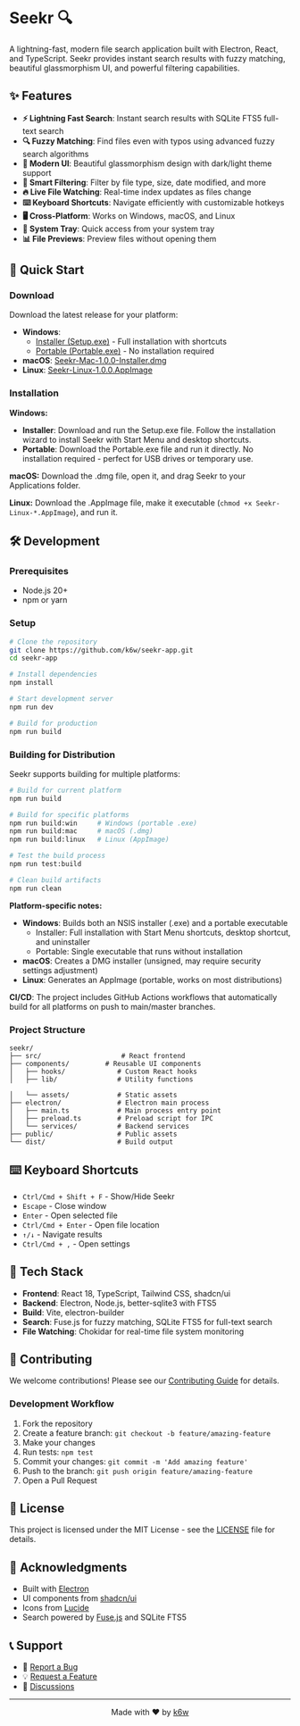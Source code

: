 # Seekr 🔍

A lightning-fast, modern file search application built with Electron, React, and TypeScript. Seekr provides instant search results with fuzzy matching, beautiful glassmorphism UI, and powerful filtering capabilities.

## ✨ Features

- **⚡ Lightning Fast Search**: Instant search results with SQLite FTS5 full-text search
- **🔍 Fuzzy Matching**: Find files even with typos using advanced fuzzy search algorithms
- **🎨 Modern UI**: Beautiful glassmorphism design with dark/light theme support
- **📁 Smart Filtering**: Filter by file type, size, date modified, and more
- **🔥 Live File Watching**: Real-time index updates as files change
- **⌨️ Keyboard Shortcuts**: Navigate efficiently with customizable hotkeys
- **🖥️ Cross-Platform**: Works on Windows, macOS, and Linux
- **🎯 System Tray**: Quick access from your system tray
- **📊 File Previews**: Preview files without opening them

## 🚀 Quick Start

### Download

Download the latest release for your platform:

- **Windows**:
  - [Installer (Setup.exe)](https://github.com/k6w/seekr/releases/latest) - Full installation with shortcuts
  - [Portable (Portable.exe)](https://github.com/k6w/seekr/releases/latest) - No installation required
- **macOS**: [Seekr-Mac-1.0.0-Installer.dmg](https://github.com/k6w/seekr/releases/latest)
- **Linux**: [Seekr-Linux-1.0.0.AppImage](https://github.com/k6w/seekr/releases/latest)

### Installation

**Windows:**
- **Installer**: Download and run the Setup.exe file. Follow the installation wizard to install Seekr with Start Menu and desktop shortcuts.
- **Portable**: Download the Portable.exe file and run it directly. No installation required - perfect for USB drives or temporary use.

**macOS:** Download the .dmg file, open it, and drag Seekr to your Applications folder.

**Linux:** Download the .AppImage file, make it executable (`chmod +x Seekr-Linux-*.AppImage`), and run it.

## 🛠️ Development

### Prerequisites

- Node.js 20+
- npm or yarn

### Setup

```bash
# Clone the repository
git clone https://github.com/k6w/seekr-app.git
cd seekr-app

# Install dependencies
npm install

# Start development server
npm run dev

# Build for production
npm run build
```

### Building for Distribution

Seekr supports building for multiple platforms:

```bash
# Build for current platform
npm run build

# Build for specific platforms
npm run build:win     # Windows (portable .exe)
npm run build:mac     # macOS (.dmg)
npm run build:linux   # Linux (AppImage)

# Test the build process
npm run test:build

# Clean build artifacts
npm run clean
```

**Platform-specific notes:**
- **Windows**: Builds both an NSIS installer (.exe) and a portable executable
  - Installer: Full installation with Start Menu shortcuts, desktop shortcut, and uninstaller
  - Portable: Single executable that runs without installation
- **macOS**: Creates a DMG installer (unsigned, may require security settings adjustment)
- **Linux**: Generates an AppImage (portable, works on most distributions)

**CI/CD**: The project includes GitHub Actions workflows that automatically build for all platforms on push to main/master branches.

### Project Structure

```
seekr/
├── src/                    # React frontend
├── components/         # Reusable UI components
│   ├── hooks/             # Custom React hooks
│   ├── lib/               # Utility functions

│   └── assets/            # Static assets
├── electron/              # Electron main process
│   ├── main.ts            # Main process entry point
│   ├── preload.ts         # Preload script for IPC
│   └── services/          # Backend services
├── public/                # Public assets
└── dist/                  # Build output
```

## ⌨️ Keyboard Shortcuts

- `Ctrl/Cmd + Shift + F` - Show/Hide Seekr
- `Escape` - Close window
- `Enter` - Open selected file
- `Ctrl/Cmd + Enter` - Open file location
- `↑/↓` - Navigate results
- `Ctrl/Cmd + ,` - Open settings

## 🎨 Tech Stack

- **Frontend**: React 18, TypeScript, Tailwind CSS, shadcn/ui
- **Backend**: Electron, Node.js, better-sqlite3 with FTS5
- **Build**: Vite, electron-builder
- **Search**: Fuse.js for fuzzy matching, SQLite FTS5 for full-text search
- **File Watching**: Chokidar for real-time file system monitoring

## 🤝 Contributing

We welcome contributions! Please see our [Contributing Guide](CONTRIBUTING.md) for details.

### Development Workflow

1. Fork the repository
2. Create a feature branch: `git checkout -b feature/amazing-feature`
3. Make your changes
4. Run tests: `npm test`
5. Commit your changes: `git commit -m 'Add amazing feature'`
6. Push to the branch: `git push origin feature/amazing-feature`
7. Open a Pull Request

## 📝 License

This project is licensed under the MIT License - see the [LICENSE](LICENSE) file for details.

## 🙏 Acknowledgments

- Built with [Electron](https://electronjs.org/)
- UI components from [shadcn/ui](https://ui.shadcn.com/)
- Icons from [Lucide](https://lucide.dev/)
- Search powered by [Fuse.js](https://fusejs.io/) and SQLite FTS5

## 📞 Support

- 🐛 [Report a Bug](https://github.com/k6w/seekr/issues/new?template=bug_report.md)
- 💡 [Request a Feature](https://github.com/k6w/seekr/issues/new?template=feature_request.md)
- 💬 [Discussions](https://github.com/k6w/seekr/discussions)

---

<p align="center">Made with ❤️ by <a href="https://github.com/k6w">k6w</a></p>
